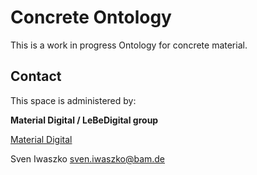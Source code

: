 Concrete Ontology
===================

This is a work in progress Ontology for concrete material.

## Contact

This space is administered by:

**Material Digital / LeBeDigital group**

[Material Digital](https://material-digital.de) 

Sven Iwaszko <sven.iwaszko@bam.de>

